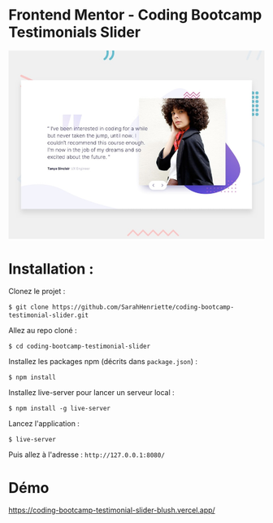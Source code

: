# Frontend Mentor - Coding Bootcamp Testimonials Slider

![Design preview for the Coding Bootcamp Testimonials Slider coding challenge](./design/desktop-preview.jpg)

# Installation : 
Clonez le projet :
```
$ git clone https://github.com/SarahHenriette/coding-bootcamp-testimonial-slider.git
```

Allez au repo cloné :
```
$ cd coding-bootcamp-testimonial-slider
```

Installez les packages npm (décrits dans `package.json`) :
```
$ npm install
```

Installez live-server pour lancer un serveur local :
```
$ npm install -g live-server
```

Lancez l'application :
```
$ live-server
```

Puis allez à l'adresse : `http://127.0.0.1:8080/`

# Démo 
https://coding-bootcamp-testimonial-slider-blush.vercel.app/